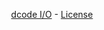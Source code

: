 <p align="center">
  <a href="http://dcode.io">dcode I/O</a> -
  <a href="http://www.apache.org/licenses/LICENSE-2.0">License</a>
</p>